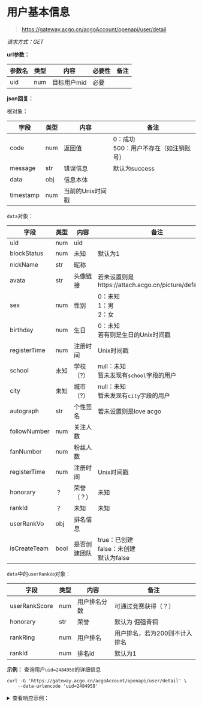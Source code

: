# 用户基本信息

> https://gateway.acgo.cn/acgoAccount/openapi/user/detail

*请求方式：GET*

**url参数：**

| 参数名 | 类型 | 内容        | 必要性 | 备注                                 |
| ------ | ---- | ----------- | ------ | -----------------------------------|
| uid    | num  | 目标用户mid | 必要   |                                     |

**json回复：**

根对象：

| 字段      | 类型 | 内容     | 备注                                                          |
| --------- | ---- | -------- | ------------------------------------------------------------ |
| code      | num  | 返回值   | 0：成功<br />500：用户不存在（如注销账号）                      |
| message   | str  | 错误信息 | 默认为success                                                 |
| data      |  obj  | 信息本体 |                                                              |
| timestamp | num | 当前的Unix时间戳 |                                                        |

`data`对象：

| 字段             | 类型 | 内容              | 备注                                                         |
| ---------------- | ---- | ---------------- | ------------------------------------------------------------ |
| uid              | num  | uid              |                                                              |
| blockStatus      | num  | 未知             | 默认为1                                                       |
| nickName         | str  | 昵称             |                                                               |
| avata            | str  | 头像链接         | 若未设置则是https://attach.acgo.cn/picture/default.png         |
| sex              | num  | 性别             | 0：未知<br />1：男<br />2：女                                  |
| birthday         | num  | 生日             | 0：未知<br />若有则是生日的Unix时间戳                           |
| registerTime     | num  | 注册时间         | Unix时间戳                                                     |
| school           | 未知  | 学校（?）        | null：未知<br />暂未发现有`school`字段的用户                    |
| city             | 未知  | 城市（?）        |  null：未知<br />暂未发现有`city`字段的用户                     |
| autograph        | str  | 个性签名         | 若未设置则是love acgo                                           |
| followNumber     | num  | 关注人数         |                                                               |
| fanNumber        | num  | 粉丝人数         |                                                               |
| registerTime     | num  | 注册时间         | Unix时间戳                                                     |
| honorary         | ？   | 荣誉（？）        | 未知                                                          |
| rankId           | ？   | 未知             | 未知                                                           |
| userRankVo       | obj  | 排名信息         |                                                                |
| isCreateTeam     | bool | 是否创建团队      | true：已创建<br />false：未创建<br />默认为false                |


`data`中的`userRankVo`对象：

| 字段             | 类型  | 内容             | 备注                                                          |
| ---------------- | ---- | ---------------- | ------------------------------------------------------------  |
| userRankScore    | num  | 用户排名分数      | 可通过竞赛获得（？）                                            |
| honorary         | str  | 荣誉             | 默认为 倔强青铜                                                 |
| rankRing         | num  | 用户排名         | 用户排名，若为200则不计入排名                                    |
| rankId           | num  | 排名id           | 默认为1                                                        |


**示例：**
查询用户`uid=2484958`的详细信息
```shell
curl -G 'https://gateway.acgo.cn/acgoAccount/openapi/user/detail' \
	--data-urlencode 'uid=2484958'
```

<details>
<summary>查看响应示例：</summary>
  
```json
{
  "code": 200,
  "message": "success",
  "data": {
    "uid": 2484958,
    "blockStatus": 1,
    "nickName": "Evan",
    "avatar": "https://attach.acgo.cn/picture/2bde8a3a5a1149a0b9ceb3ca43146459.png",
    "sex": 0,
    "birthday": 0,
    "registerTime": 1684942636,
    "school": null,
    "city": null,
    "autograph": "疯子自有疯子之趣味,不足为外人道也。| 没有BUG的代码是不完美的！|小号：徐付豫",
    "followNumber": 14,
    "fanNumber": 51,
    "followStatus": 4,
    "userRankScore": 0,
    "honorary": null,
    "rankRing": null,
    "rankId": null,
    "userRankVo": {
      "userRankScore": 0,
      "honorary": "倔强青铜",
      "rankRing": 200,
      "rankId": 1
    },
    "isCreateTeam": false
  },
  "timestamp": 1706360031
}
```

</details>
